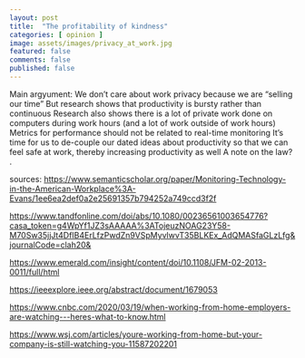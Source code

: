 ```yaml
---
layout: post
title:  "The profitability of kindness"
categories: [ opinion ]
image: assets/images/privacy_at_work.jpg
featured: false
comments: false
published: false
---
```



Main argyument:
We don’t care about work privacy because we are “selling our time”
But research shows that productivity is bursty rather than continuous
Research also shows there is a lot of private work done on computers during work hours (and a lot of work outside of work hours)
Metrics for performance should not be related to real-time monitoring
It’s time for us to de-couple our dated ideas about productivity so that we can feel safe at work, thereby increasing productivity as well
A note on the law?
. 

sources:
https://www.semanticscholar.org/paper/Monitoring-Technology-in-the-American-Workplace%3A-Evans/1ee6ea2def0a2e25691357b794252a749ccd3f2f

https://www.tandfonline.com/doi/abs/10.1080/00236561003654776?casa_token=g4WpYf1JZ3sAAAAA%3ATojeuzNOAG23Y58-M70Sw35jjJt4DfIB4ErLfzPwdZn9VSpMyvlwvT35BLKEx_AdQMASfaGLzLfg&journalCode=clah20&

https://www.emerald.com/insight/content/doi/10.1108/JFM-02-2013-0011/full/html

https://ieeexplore.ieee.org/abstract/document/1679053

https://www.cnbc.com/2020/03/19/when-working-from-home-employers-are-watching---heres-what-to-know.html

https://www.wsj.com/articles/youre-working-from-home-but-your-company-is-still-watching-you-11587202201